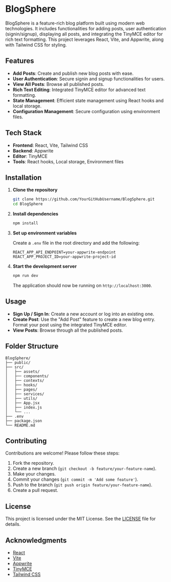 # BlogSphere

BlogSphere is a feature-rich blog platform built using modern web technologies. It includes functionalities for adding posts, user authentication (signin/signup), displaying all posts, and integrating the TinyMCE editor for rich text formatting. This project leverages React, Vite, and Appwrite, along with Tailwind CSS for styling.

## Features

- **Add Posts**: Create and publish new blog posts with ease.
- **User Authentication**: Secure signin and signup functionalities for users.
- **View All Posts**: Browse all published posts.
- **Rich Text Editing**: Integrated TinyMCE editor for advanced text formatting.
- **State Management**: Efficient state management using React hooks and local storage.
- **Configuration Management**: Secure configuration using environment files.

## Tech Stack

- **Frontend**: React, Vite, Tailwind CSS
- **Backend**: Appwrite
- **Editor**: TinyMCE
- **Tools**: React hooks, Local storage, Environment files

## Installation

1. **Clone the repository**
    ```bash
    git clone https://github.com/YourGitHubUsername/BlogSphere.git
    cd BlogSphere
    ```

2. **Install dependencies**
    ```bash
    npm install
    ```

3. **Set up environment variables**

    Create a `.env` file in the root directory and add the following:
    ```
    REACT_APP_API_ENDPOINT=your-appwrite-endpoint
    REACT_APP_PROJECT_ID=your-appwrite-project-id
    ```

4. **Start the development server**
    ```bash
    npm run dev
    ```

    The application should now be running on `http://localhost:3000`.

## Usage

- **Sign Up / Sign In**: Create a new account or log into an existing one.
- **Create Post**: Use the "Add Post" feature to create a new blog entry. Format your post using the integrated TinyMCE editor.
- **View Posts**: Browse through all the published posts.

## Folder Structure

```
BlogSphere/
├── public/
├── src/
│   ├── assets/
│   ├── components/
│   ├── contexts/
│   ├── hooks/
│   ├── pages/
│   ├── services/
│   ├── utils/
│   ├── App.jsx
│   ├── index.js
│   └── ...
├── .env
├── package.json
└── README.md
```

## Contributing

Contributions are welcome! Please follow these steps:

1. Fork the repository.
2. Create a new branch (`git checkout -b feature/your-feature-name`).
3. Make your changes.
4. Commit your changes (`git commit -m 'Add some feature'`).
5. Push to the branch (`git push origin feature/your-feature-name`).
6. Create a pull request.

## License

This project is licensed under the MIT License. See the [LICENSE](LICENSE) file for details.

## Acknowledgments

- [React](https://reactjs.org/)
- [Vite](https://vitejs.dev/)
- [Appwrite](https://appwrite.io/)
- [TinyMCE](https://www.tiny.cloud/)
- [Tailwind CSS](https://tailwindcss.com/)
